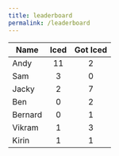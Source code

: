 ```yaml
---
title: leaderboard
permalink: /leaderboard
---
```


| Name          | Iced          | Got Iced   |
| ------------- |:-------------:|:----------:|
| Andy          | 11            | 2          |
| Sam           | 3             | 0          |
| Jacky         | 2             | 7          |
| Ben           | 0             | 2          |
| Bernard       | 0             | 1          |
| Vikram        | 1             | 3          |
| Kirin         | 1             | 1          |
